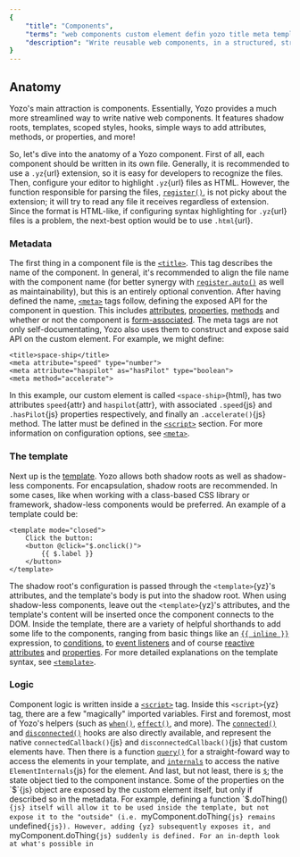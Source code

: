 ```yaml
---
{
	"title": "Components",
	"terms": "web components custom element defin yozo title meta template script style",
	"description": "Write reusable web components, in a structured, straight-foward format, with features ranging from inline template logic to fine-grained reactivity."
}
---
```


## Anatomy

Yozo's main attraction is components. Essentially, Yozo provides a much more streamlined way to write native web components. It features shadow roots, templates, scoped styles, hooks, simple ways to add attributes, methods, or properties, and more!

So, let's dive into the anatomy of a Yozo component. First of all, each component should be written in its own file. Generally, it is recommended to use a `.yz`{url} extension, so it is easy for developers to recognize the files. Then, configure your editor to highlight `.yz`{url} files as HTML. However, the function responsible for parsing the files, [`register()`](/docs/register/), is not picky about the extension; it will try to read any file it receives regardless of extension. Since the format is HTML-like, if configuring syntax highlighting for `.yz`{url} files is a problem, the next-best option would be to use `.html`{url}.

### Metadata

The first thing in a component file is the [`<title>`](/docs/components/title/). This tag describes the name of the component. In general, it's recommended to align the file name with the component name (for better synergy with [`register.auto()`](/docs/register/auto/) as well as maintainability), but this is an entirely optional convention. After having defined the name, [`<meta>`](/docs/components/meta/) tags follow, defining the exposed API for the component in question. This includes [attributes](/docs/components/meta/attribute/), [properties](/docs/components/meta/property/), [methods](/docs/components/meta/method/) and whether or not the component is [form-associated](/docs/components/meta/form-associated/). The meta tags are not only self-documentating, Yozo also uses them to construct and expose said API on the custom element. For example, we might define:

```yz
<title>space-ship</title>
<meta attribute="speed" type="number">
<meta attribute="haspilot" as="hasPilot" type="boolean">
<meta method="accelerate">
```

In this example, our custom element is called `<space-ship>`{html}, has two attributes `speed`{attr} and `haspilot`{attr}, with associated `.speed`{js} and `.hasPilot`{js} properties respectively, and finally an `.accelerate()`{js} method. The latter must be defined in the [`<script>`](/docs/script/) section. For more information on configuration options, see [`<meta>`](/docs/components/meta/).

### The template

Next up is the [template](/docs/components/template/). Yozo allows both shadow roots as well as shadow-less components. For encapsulation, shadow roots are recommended. In some cases, like when working with a class-based CSS library or framework, shadow-less components would be preferred. An example of a template could be:

```yz
<template mode="closed">
	Click the button:
	<button @click="$.onclick()">
		{{ $.label }}
	</button>
</template>
```

The shadow root's configuration is passed through the `<template>`{yz}'s attributes, and the template's body is put into the shadow root. When using shadow-less components, leave out the `<template>`{yz}'s attributes, and the template's content will be inserted once the component connects to the DOM. Inside the template, there are a variety of helpful shorthands to add some life to the components, ranging from basic things like an [`{{ inline }}`](/docs/components/template/inline/) expression, to [conditions](/docs/components/template/if-else/), to [event listeners](/docs/components/template/events/) and of course [reactive attributes](/docs/components/template/attributes/) and [properties](/docs/components/template/properties/). For more detailed explanations on the template syntax, see [`<template>`](/docs/components/template/).

### Logic

Component logic is written inside a [`<script>`](/docs/components/script/) tag. Inside this `<script>`{yz} tag, there are a few "magically" imported variables. First and foremost, most of Yozo's helpers (such as [`when()`](/docs/when/), [`effect()`](/docs/effect/), and more). The [`connected()`](/docs/components/connected/) and [`disconnected()`](/docs/components/disconnected/) hooks are also directly available, and represent the native `connectedCallback()`{js} and `disconnectedCallback()`{js} that custom elements have. Then there is a function [`query()`](/docs/components/query/) for a straight-foward way to access the elements in your template, and [`internals`](/docs/components/internals/) to access the native `ElementInternals`{js} for the element. And last, but not least, there is [`$`](/docs/components/$/); the state object tied to the component instance. Some of the properties on the `$`{js} object are exposed by the custom element itself, but only if described so in the metadata. For example, defining a function `$.doThing()`{js} itself will allow it to be used inside the template, but not expose it to the "outside" (i.e. `myComponent.doThing`{js} remains `undefined`{js}). However, adding `<meta method="doThing">`{yz} subsequently exposes it, and `myComponent.doThing`{js} suddenly is defined. For an in-depth look at what's possible in `<script>`{yz} sections, see [`<script>`](/docs/components/script/).

### Styles

Writing component styles in Yozo components is much like writing styles in a regular HTML document. The [`<style>`](/docs/components/style/) tag is used to write CSS into. Whether or not the styles are scoped depends on whether a shadow root has been specified (on the component's `<template>`{yz} element). If that's the case, then web component related CSS selectors such as `:host`{sel} can be used; if there is no shadow root, then the styles written there are "global", i.e. apply to any context the element is used in. For a complete description on component styles, see [`<style>`](/docs/components/style/).

## Examples

To demonstrate the power of Yozo components, we'll have a look at some variations of a basic `click-counter`{tag} component; a component that renders a single button, and counts the amount of times it's being clicked.

### Recommended

First, we'll go through the recommended way of approaching this component:

```yz
<title>click-counter</title>
<meta attribute="amount" type="number">
<meta method="reset">

<template mode="closed">
	<button @click="$.amount++">
		{{ $.amount }} clicks
	</button>
</template>
<script>
$.reset = () => $.amount = 0;
</script>
<style>
:host {
	display: block;
}
button {
	padding: .75rem 1.5rem;
	cursor: pointer;
}
</style>
```

Just by looking at the metadata in the first three lines of the component, we know how to use it; it's called `<click-counter>`{html}, it has one attribute (the `amount`{attr} attribute) which represents a number, as well as a `.reset()`{js} method.

Diving into the actual component structure, we see it has a closed shadow root (from `mode="closed"`{attr}), with a single element in its template, a `<button>`{yz}. Upon clicking the button (`@click`{attr}), the `.amount`{js} property is incremented. This property is a number, as specified, and reactively tied to the attribute, meaning the attribute says in sync with the property at all times. Inside the button, we render the amount of clicks as text. Next up, at the script section, we define the `.reset()`{js} method, which is exposed to the outside through being defined in a `<meta>`{yz} tag. Lastly, there's some (scoped) styling. The `:host`{sel} selector is a web components feature; inside a shadow root, it refers to the shadow host; in this case, the `<click-counter>`{html} element itself.

### Manual updates

As an additional excercise, let's write the same component with a static template. Then, we'll add the interactivity manually in the `<script>`{yz}. For brevity, the styles are left out (they would be identical to the previous example).

```yz
<title>click-counter</title>
<meta attribute="amount" type="number">
<meta method="reset">

<template mode="closed">
	<button>0 clicks</button>
</template>
<script>
const button = query('button');

$.reset = () => $.amount = 0;

connected(() => {
	when(button).clicks().then(() => {
		$.amount++;
	});
});

connected(() => {
	effect(() => {
		button.textContent = `${ $.amount } clicks`;
	});
});
</script>
```

The template has been simplified to its bare bones, only containing a simple button and some placeholder text. First, we get a reference to the button through the [`query()`](/docs/components/query/) function.

Then, to replace the `@click`{attr} expression, we set up the first [`connected()`](/docs/components/connected/) hook. Only when the component is connected do we want this click handler set up (and this is what `@click`{attr} does, internally, too). To set up the handler, we use [`when()`](/docs/when/), since it is monitored and therefore is taken down by the `connected()`{js} hook whenever the component disconnects. If we'd have used `.addEventListener()`{js}, then repeatedly connecting (and disconnecting) the custom element would set up additional listeners, without ever taking older ones down.

For the `{{ $.amount }}`{yz} expression, we'll set up an [`effect()`](/docs/effect/), since they allow us to describe an update with implicit dependencies. In this case, we simply set the button's `.textContent`{js} to the correct expression. The effect sees that the `$.amount`{js} variable is being accessed, and therefore re-runs the effect whenever `$.amount`{js} changes. Since there's not much of a point to updating the text for disconnected components, we wrap the `effect()`{js} with another `connected()`{js} hook. Since effects, much like the `when()`{js} call, are monitored, the connected callback takes it down whenever the custom element disconnects.

## See also

- [`register()`](/docs/register/)
- [`<title>`](/docs/components/title/)
- [`<meta>`](/docs/components/meta/)
- [`<template>`](/docs/components/template/)
- [`<script>`](/docs/components/script/)
- [`<style>`](/docs/components/style/)
